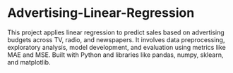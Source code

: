 # Advertising-Linear-Regression
This project applies linear regression to predict sales based on advertising budgets across TV, radio, and newspapers. It involves data preprocessing, exploratory analysis, model development, and evaluation using metrics like MAE and MSE. Built with Python and libraries like pandas, numpy, sklearn, and matplotlib.
